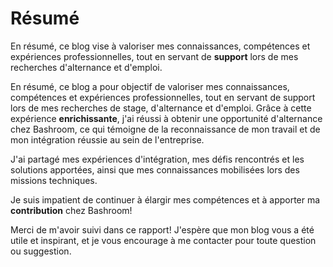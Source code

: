 # Résumé

En résumé, ce blog vise à valoriser mes connaissances, compétences et expériences professionnelles, tout en servant de **support** lors de mes recherches d'alternance et d'emploi.

En résumé, ce blog a pour objectif de valoriser mes connaissances, compétences et expériences professionnelles, tout en servant de support lors de mes recherches de stage, d'alternance et d'emploi. Grâce à cette expérience **enrichissante**, j'ai réussi à obtenir une opportunité d'alternance chez Bashroom, ce qui témoigne de la reconnaissance de mon travail et de mon intégration réussie au sein de l'entreprise.

J'ai partagé mes expériences d'intégration, mes défis rencontrés et les solutions apportées, ainsi que mes connaissances mobilisées lors des missions techniques.

Je suis impatient de continuer à élargir mes compétences et à apporter ma **contribution** chez Bashroom!

Merci de m'avoir suivi dans ce rapport! J'espère que mon blog vous a été utile et inspirant, et je vous encourage à me contacter pour toute question ou suggestion.